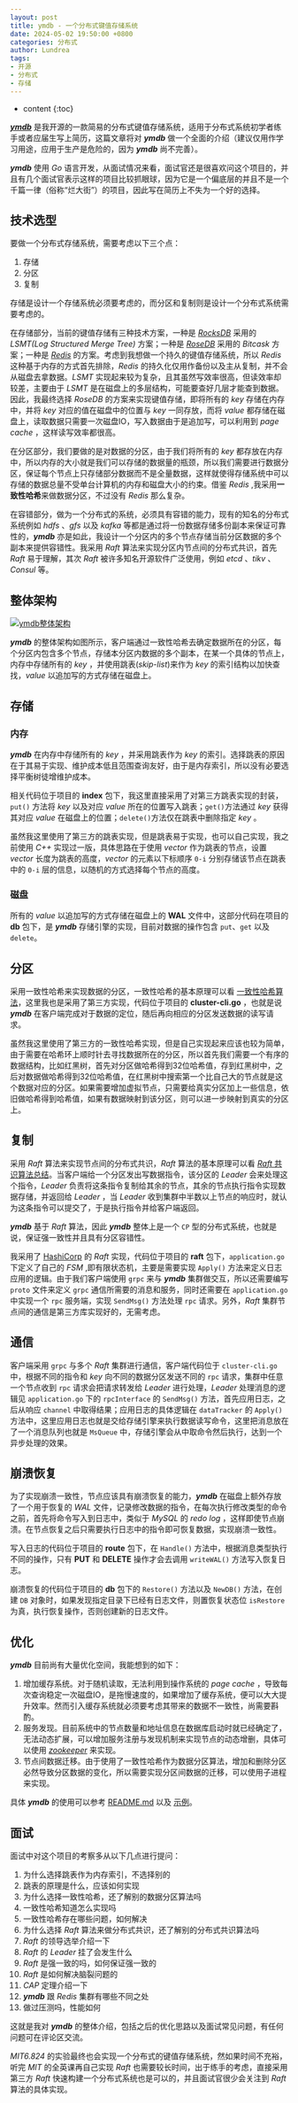 ```yaml
---
layout: post
title: ymdb - 一个分布式键值存储系统
date: 2024-05-02 19:50:00 +0800
categories: 分布式
author: Lundrea
tags:
- 开源  
- 分布式  
- 存储  
---
```


* content
{:toc}

[**_ymdb_**](https://github.com/lim-yoona/ymdb) 是我开源的一款简易的分布式键值存储系统，适用于分布式系统初学者练手或者应届生写上简历，这篇文章将对 **_ymdb_** 做一个全面的介绍（建议仅用作学习用途，应用于生产是危险的，因为 **_ymdb_** 尚不完善）。  

**_ymdb_** 使用 _Go_ 语言开发，从面试情况来看，面试官还是很喜欢问这个项目的，并且有几个面试官表示这样的项目比较抓眼球，因为它是一个偏底层的并且不是一个千篇一律（俗称“烂大街”）的项目，因此写在简历上不失为一个好的选择。  

## 技术选型  


要做一个分布式存储系统，需要考虑以下三个点：  
1. 存储  
2. 分区  
3. 复制  

存储是设计一个存储系统必须要考虑的，而分区和复制则是设计一个分布式系统需要考虑的。  

在存储部分，当前的键值存储有三种技术方案，一种是 [_RocksDB_](https://github.com/facebook/rocksdb) 采用的 _LSMT(Log Structured Merge Tree)_ 方案；一种是 [_RoseDB_](https://github.com/rosedblabs/rosedb) 采用的 _Bitcask_ 方案；一种是 [_Redis_](https://github.com/redis/redis) 的方案。考虑到我想做一个持久的键值存储系统，所以 _Redis_ 这种基于内存的方式首先排除，_Redis_ 的持久化仅用作备份以及主从复制，并不会从磁盘去拿数据。_LSMT_ 实现起来较为复杂，且其虽然写效率很高，但读效率却较差，主要由于 _LSMT_ 是在磁盘上的多层结构，可能要查好几层才能查到数据。因此，我最终选择 _RoseDB_ 的方案来实现键值存储，即将所有的 _key_ 存储在内存中，并将 _key_ 对应的值在磁盘中的位置与 _key_ 一同存放，而将 _value_ 都存储在磁盘上，读取数据只需要一次磁盘IO，写入数据由于是追加写，可以利用到 _page cache_ ，这样读写效率都很高。  

在分区部分，我们要做的是对数据的分区，由于我们将所有的 _key_ 都存放在内存中，所以内存的大小就是我们可以存储的数据量的瓶颈，所以我们需要进行数据分区，保证每个节点上只存储部分数据而不是全量数据，这样就使得存储系统中可以存储的数据总量不受单台计算机的内存和磁盘大小的约束。借鉴 _Redis_ ,我采用**一致性哈希**来做数据分区，不过没有 _Redis_ 那么复杂。  

在容错部分，做为一个分布式的系统，必须具有容错的能力，现有的知名的分布式系统例如 _hdfs_ 、_gfs_ 以及 _kafka_ 等都是通过将一份数据存储多份副本来保证可靠性的，**_ymdb_** 亦是如此，我设计一个分区内的多个节点存储当前分区数据的多个副本来提供容错性。我采用 _Raft_ 算法来实现分区内节点间的分布式共识，首先 _Raft_ 易于理解，其次 _Raft_ 被许多知名开源软件广泛使用，例如 _etcd_ 、_tikv_ 、_Consul_ 等。

## 整体架构

[![ymdb整体架构](https://s11.ax1x.com/2024/02/17/pFJnTYQ.jpg)](https://imgse.com/i/pFJnTYQ)

**_ymdb_** 的整体架构如图所示，客户端通过一致性哈希去确定数据所在的分区，每个分区内包含多个节点，存储本分区内数据的多个副本，在某一个具体的节点上，内存中存储所有的 _key_ ，并使用跳表(_skip-list_)来作为 _key_ 的索引结构以加快查找，_value_ 以追加写的方式存储在磁盘上。

## 存储

### 内存

**_ymdb_** 在内存中存储所有的 _key_ ，并采用跳表作为 _key_ 的索引。选择跳表的原因在于其易于实现、维护成本低且范围查询友好，由于是内存索引，所以没有必要选择平衡树徒增维护成本。

相关代码位于项目的 **index** 包下，我这里直接采用了对第三方跳表实现的封装，`put()` 方法将 _key_ 以及对应 _value_ 所在的位置写入跳表；`get()`方法通过 _key_ 获得其对应 _value_ 在磁盘上的位置；`delete()`方法仅在跳表中删除指定 _key_ 。  

虽然我这里使用了第三方的跳表实现，但是跳表易于实现，也可以自己实现，我之前使用 _C++_ 实现过一版，具体思路在于使用 _vector_ 作为跳表的节点，设置 _vector_ 长度为跳表的高度，_vector_ 的元素以下标顺序 `0-i` 分别存储该节点在跳表中的 `0-i` 层的信息，以随机的方式选择每个节点的高度。  

### 磁盘

所有的 _value_ 以追加写的方式存储在磁盘上的 **WAL** 文件中，这部分代码在项目的 **db** 包下，是 **_ymdb_** 存储引擎的实现，目前对数据的操作包含 `put`、`get` 以及 `delete`。  

## 分区

采用一致性哈希来实现数据的分区，一致性哈希的基本原理可以看 [一致性哈希算法](https://ymiir.asia/%E5%88%86%E5%B8%83%E5%BC%8F%E7%BC%93%E5%AD%98/consistent-hashing)，这里我也是采用了第三方实现，代码位于项目的 **cluster-cli.go** ，也就是说 **_ymdb_** 在客户端完成对于数据的定位，随后再向相应的分区发送数据的读写请求。  

虽然我这里使用了第三方的一致性哈希实现，但是自己实现起来应该也较为简单，由于需要在哈希环上顺时针去寻找数据所在的分区，所以首先我们需要一个有序的数据结构，比如红黑树，首先对分区做哈希得到32位哈希值，存到红黑树中，之后对数据做哈希得到32位哈希值，在红黑树中搜索第一个比自己大的节点就是这个数据对应的分区。如果需要增加虚拟节点，只需要给真实分区加上一些信息，依旧做哈希得到哈希值，如果有数据映射到该分区，则可以进一步映射到真实的分区上。  

## 复制

采用 _Raft_ 算法来实现节点间的分布式共识，_Raft_ 算法的基本原理可以看 [_Raft_ 共识算法总结](https://ymiir.asia/%E5%88%86%E5%B8%83%E5%BC%8F/raft-algo-summary)。当客户端给一个分区发出写数据指令，该分区的 _Leader_ 会来处理这个指令，_Leader_ 负责将这条指令复制给其余的节点，其余的节点执行指令实现数据存储，并返回给 _Leader_ ，当 _Leader_ 收到集群中半数以上节点的响应时，就认为这条指令可以提交了，于是执行指令并给客户端返回。  

**_ymdb_** 基于 _Raft_ 算法，因此 **_ymdb_** 整体上是一个 `CP` 型的分布式系统，也就是说，保证强一致性并且具有分区容错性。  

我采用了 [HashiCorp](https://github.com/hashicorp) 的 _Raft_ 实现，代码位于项目的 **raft** 包下，`application.go` 下定义了自己的 _FSM_ ,即有限状态机，主要是需要实现 `Apply()` 方法来定义日志应用的逻辑。由于我们客户端使用 `grpc` 来与 **_ymdb_** 集群做交互，所以还需要编写 `proto` 文件来定义 `grpc` 通信所需要的消息和服务，同时还需要在 `application.go` 中实现一个 `rpc` 服务端，实现 `SendMsg()` 方法处理 `rpc` 请求。另外，_Raft_ 集群节点间的通信是第三方库实现好的，无需考虑。  

## 通信

客户端采用 `grpc` 与多个 _Raft_ 集群进行通信，客户端代码位于 `cluster-cli.go` 中，根据不同的指令和 _key_ 向不同的数据分区发送不同的 `rpc` 请求，集群中任意一个节点收到 `rpc` 请求会把请求转发给 _Leader_ 进行处理，_Leader_ 处理消息的逻辑见 `application.go` 下的 `rpcInterface` 的 `SendMsg()` 方法，首先应用日志，之后从响应 `channel` 中取得结果；应用日志的具体逻辑在 `dataTracker` 的 `Apply()` 方法中，这里应用日志也就是交给存储引擎来执行数据读写命令，这里把消息放在了一个消息队列也就是 `MsQueue` 中，存储引擎会从中取命令然后执行，达到一个异步处理的效果。  

## 崩溃恢复

为了实现崩溃一致性，节点应该具有崩溃恢复的能力，**_ymdb_** 在磁盘上额外存放了一个用于恢复的 _WAL_ 文件，记录修改数据的指令，在每次执行修改类型的命令之前，首先将命令写入到日志中，类似于 _MySQL_ 的 _redo log_ ，这样即使节点崩溃。在节点恢复之后只需要执行日志中的指令即可恢复数据，实现崩溃一致性。  

写入日志的代码位于项目的 **route** 包下，在 `Handle()` 方法中，根据消息类型执行不同的操作，只有 **PUT** 和 **DELETE** 操作才会去调用 `writeWAL()` 方法写入恢复日志。  

崩溃恢复的代码位于项目的 **db** 包下的 `Restore()` 方法以及 `NewDB()` 方法，在创建 `DB` 对象时，如果发现指定目录下已经有日志文件，则置恢复状态位 `isRestore` 为真，执行恢复操作，否则创建新的日志文件。  

## 优化

**_ymdb_** 目前尚有大量优化空间，我能想到的如下：
1. 增加缓存系统。对于随机读取，无法利用到操作系统的 _page cache_ ，导致每次查询稳定一次磁盘IO，是拖慢速度的，如果增加了缓存系统，便可以大大提升效率。然而引入缓存系统就必须要考虑其带来的数据不一致性，尚需要斟酌。  
2. 服务发现。目前系统中的节点数量和地址信息在数据库启动时就已经确定了，无法动态扩展，可以增加服务注册与发现机制来实现节点的动态增删，具体可以使用 [_zookeeper_](https://github.com/apache/zookeeper) 来实现。  
3. 节点间数据迁移。由于使用了一致性哈希作为数据分区算法，增加和删除分区必然导致分区数据的变化，所以需要实现分区间数据的迁移，可以使用子进程来实现。  

具体 **_ymdb_** 的使用可以参考 [README.md](https://github.com/lim-yoona/ymdb/blob/main/README.md) 以及 [示例](https://github.com/lim-yoona/ymdb/tree/main/example)。  

## 面试

面试中对这个项目的考察多从以下几点进行提问： 
1. 为什么选择跳表作为内存索引，不选择别的
2. 跳表的原理是什么，应该如何实现 
3. 为什么选择一致性哈希，还了解别的数据分区算法吗 
4. 一致性哈希知道怎么实现吗 
5. 一致性哈希存在哪些问题，如何解决 
6. 为什么选择 _Raft_ 算法来做分布式共识，还了解别的分布式共识算法吗
7. _Raft_ 的领导选举介绍一下
8. _Raft_ 的 _Leader_ 挂了会发生什么
9. _Raft_ 是强一致的吗，如何保证强一致的
10. _Raft_ 是如何解决脑裂问题的
11. _CAP_ 定理介绍一下
12. **_ymdb_** 跟 _Redis_ 集群有哪些不同之处
13. 做过压测吗，性能如何

这就是我对 **_ymdb_** 的整体介绍，包括之后的优化思路以及面试常见问题，有任何问题可在评论区交流。  

_MIT6.824_ 的实验最终也会实现一个分布式的键值存储系统，然如果时间不充裕，听完 _MIT_ 的全英课再自己实现 _Raft_ 也需要较长时间，出于练手的考虑，直接采用第三方 _Raft_ 快速构建一个分布式系统也是可以的，并且面试官很少会关注到 _Raft_ 算法的具体实现。  

